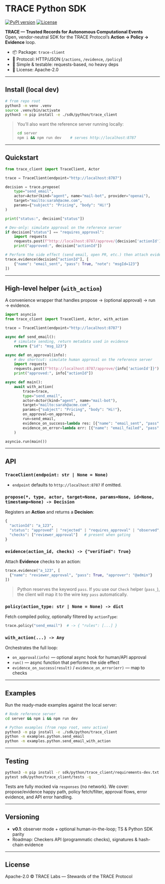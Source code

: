 
# TRACE Python SDK
[![PyPI version](https://img.shields.io/pypi/v/trace-client?color=blue)](https://pypi.org/project/trace-client/)
[![License](https://img.shields.io/badge/license-Apache%202.0-green.svg)](LICENSE)


**TRACE — Trusted Records for Autonomous Computational Events**  
Open, vendor-neutral SDK for the TRACE Protocol’s **Action → Policy → Evidence** loop.

- 📦 Package: `trace-client`
- 🔌 Protocol: HTTP/JSON (`/actions`, `/evidence`, `/policy`)
- 🧪 Simple & testable: requests-based, no heavy deps
- 🧱 License: Apache-2.0

---

## Install (local dev)

```bash
# from repo root
python3 -m venv .venv
source .venv/bin/activate
python3 -m pip install -e ./sdk/python/trace_client
````

> You’ll also want the reference server running locally:
>
> ```bash
> cd server
> npm i && npm run dev    # serves http://localhost:8787
> ```

---

## Quickstart

```python
from trace_client import TraceClient, Actor

trace = TraceClient(endpoint="http://localhost:8787")

decision = trace.propose(
    type="send_email",
    actor=Actor(kind="agent", name="mail-bot", provider="openai"),
    target="mailto:sarah@acme.com",
    params={"subject": "Pricing", "body": "Hi!"}
)

print("status:", decision["status"])

# Dev-only: simulate approval on the reference server
if decision["status"] == "requires_approval":
    import requests
    requests.post(f"http://localhost:8787/approve/{decision['actionId']}")
    print("approved:", decision["actionId"])

# Perform the side effect (send email, open PR, etc.) then attach evidence
trace.evidence(decision["actionId"], [
    {"name": "email_sent", "pass": True, "note": "msgId=123"}
])
```

---

## High-level helper (`with_action`)

A convenience wrapper that handles propose → (optional approval) → run → evidence.

```python
import asyncio
from trace_client import TraceClient, Actor, with_action

trace = TraceClient(endpoint="http://localhost:8787")

async def send_email():
    # simulate sending, return metadata used in evidence
    return {"id": "msg_123"}

async def on_approval(info):
    # dev shortcut: simulate human approval on the reference server
    import requests
    requests.post(f"http://localhost:8787/approve/{info['actionId']}")
    print("approved:", info["actionId"])

async def main():
    await with_action(
        trace=trace,
        type="send_email",
        actor=Actor(kind="agent", name="mail-bot"),
        target="mailto:sarah@acme.com",
        params={"subject": "Pricing", "body": "Hi!"},
        on_approval=on_approval,
        run=send_email,
        evidence_on_success=lambda res: [{"name": "email_sent", "pass": True, "note": f"id={res['id']}"}],
        evidence_on_error=lambda err: [{"name": "email_failed", "pass": False, "note": str(err)}],
    )

asyncio.run(main())
```

---

## API

### `TraceClient(endpoint: str | None = None)`

* `endpoint` defaults to `http://localhost:8787` if omitted.

### `propose(*, type, actor, target=None, params=None, id=None, timestamp=None) -> Decision`

Registers an **Action** and returns a **Decision**:

```python
{
  "actionId": "a_123",
  "status": "approved" | "rejected" | "requires_approval" | "observed",
  "checks": ["reviewer_approval"]   # present when gating
}
```

### `evidence(action_id, checks) -> {"verified": True}`

Attach **Evidence** checks to an action:

```python
trace.evidence("a_123", [
  {"name": "reviewer_approval", "pass": True, "approver": "@admin"}
])
```

> Python reserves the keyword `pass`. If you use our `Check` helper (`pass_`), the client will map it to the wire key `pass` automatically.

### `policy(action_type: str | None = None) -> dict`

Fetch compiled policy, optionally filtered by `actionType`:

```python
trace.policy("send_email")  # -> { "rules": [...] }
```

### `with_action(...) -> Any`

Orchestrates the full loop:

* `on_approval(info)` — optional async hook for human/API approval
* `run()` — async function that performs the side effect
* `evidence_on_success(result)` / `evidence_on_error(err)` — map to checks

---

## Examples

Run the ready-made examples against the local server:

```bash
# Node reference server
cd server && npm i && npm run dev

# Python examples (from repo root, venv active)
python3 -m pip install -e ./sdk/python/trace_client
python -m examples.python.send_email
python -m examples.python.send_email_with_action
```

---

## Testing

```bash
python3 -m pip install -r sdk/python/trace_client/requirements-dev.txt
pytest sdk/python/trace_client/tests -q
```

Tests are fully mocked via `responses` (no network).
We cover: propose/evidence happy path, policy fetch/filter, approval flows, error evidence, and API error handling.

---

## Versioning

* **v0.1**: observer mode + optional human-in-the-loop; TS & Python SDK parity
* Roadmap: Checkers API (programmatic checks), signatures & hash-chain evidence

---

## License

Apache-2.0 © TRACE Labs — Stewards of the TRACE Protocol
